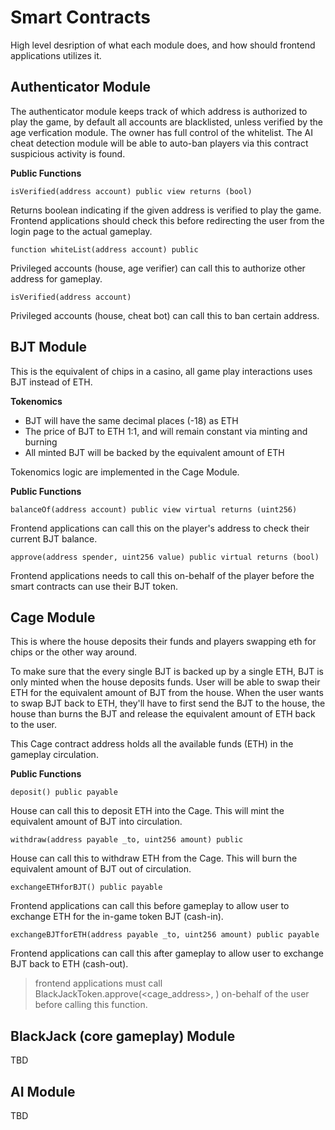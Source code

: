 # Smart Contracts

High level desription of what each module does, and how should frontend applications utilizes it.

## Authenticator Module

The authenticator module keeps track of which address is authorized to play the game, by default all accounts are blacklisted,
 unless verified by the age verfication module. The owner has full control of the whitelist.
The AI cheat detection module will be able to auto-ban players via this contract suspicious activity is found.

**Public Functions**

```
isVerified(address account) public view returns (bool)
```
Returns boolean indicating if the given address is verified to play the game. 
Frontend applications should check this before redirecting the user from the login page to the actual gameplay.

```
function whiteList(address account) public
```
Privileged accounts (house, age verifier) can call this to authorize other address for gameplay.


```
isVerified(address account)
```
Privileged accounts (house, cheat bot) can call this to ban certain address.


## BJT Module
This is the equivalent of chips in a casino, all game 
play interactions uses BJT instead of ETH.

**Tokenomics**

- BJT will have the same decimal places (-18) as ETH
- The price of BJT to ETH 1:1, and will remain constant via minting and burning
- All minted BJT will be backed by the equivalent amount of ETH

Tokenomics logic are implemented in the Cage Module.

**Public Functions**

```
balanceOf(address account) public view virtual returns (uint256)
```
Frontend applications can call this on the player's address to check their current BJT balance.

```
approve(address spender, uint256 value) public virtual returns (bool)
```
Frontend applications needs to call this on-behalf of the player before the smart contracts can use their BJT token. 


## Cage Module

This is where the house deposits their funds and players swapping
eth for chips or the other way around.

To make sure that the every single BJT is backed up by a single ETH,
BJT is only minted when the house deposits funds. User will be able to swap
their ETH for the equivalent amount of BJT from the house. When the user
wants to swap BJT back to ETH, they'll have to first send the BJT to the house,
the house than burns the BJT and release the equivalent amount of ETH back to the user.

This Cage contract address holds all the available funds (ETH) in the gameplay circulation. 

**Public Functions**

```
deposit() public payable
```
House can call this to deposit ETH into the Cage. 
This will mint the equivalent amount of BJT into circulation.

```
withdraw(address payable _to, uint256 amount) public
```
House can call this to withdraw ETH from the Cage.
This will burn the equivalent amount of BJT out of circulation.

```
exchangeETHforBJT() public payable
```
Frontend applications can call this before gameplay to allow user to exchange ETH for the in-game token BJT (cash-in).

```
exchangeBJTforETH(address payable _to, uint256 amount) public payable
```
Frontend applications can call this after gameplay to allow user to exchange BJT back to ETH (cash-out).

> frontend applications must call BlackJackToken.approve(<cage_address>, <amount>) on-behalf of the user before calling this function.

## BlackJack (core gameplay) Module

TBD


## AI Module

TBD